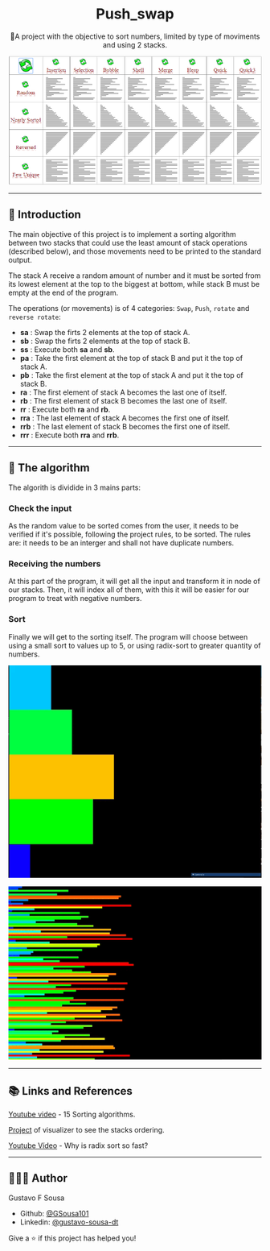 <h1 align="center">Push_swap </h1>

<div align="center">🤔A project with the objective to sort numbers, limited by type of moviments and using 2 stacks.</div>

![](https://github.com/GSousa101/pushswap_42/blob/main/sort.gif)

---

## 🏁 Introduction
The main objective of this project is to implement a sorting algorithm between two stacks that could use the least amount of stack operations (described below), and those movements need to be printed to the standard output.

The stack A receive a random amount of number and it must be sorted from its lowest element at the top to the biggest at bottom, while stack B must be empty at the end of the program.


The operations (or movements) is of 4 categories: `Swap`, `Push`, `rotate` and `reverse rotate`:
+ **sa** : Swap the firts 2 elements at the top of stack A.
+ **sb** : Swap the firts 2 elements at the top of stack B.
+ **ss** : Execute both __sa__ and __sb__.
+ **pa** : Take the first element at the top of stack B and put it the top of stack A.
+ **pb** : Take the first element at the top of stack A and put it the top of stack B.
+ **ra** : The first element of stack A becomes the last one of itself.
+ **rb** : The first element of stack B becomes the last one of itself.
+ **rr** : Execute both __ra__ and __rb__.
+ **rra** : The last element of stack A becomes the first one of itself.
+ **rrb** : The last element of stack B becomes the first one of itself.
+ **rrr** : Execute both __rra__ and __rrb__.
---

## 🔀 The algorithm

The algorith is dividide in 3 mains parts:

### Check the input

As the random value to be sorted comes from the user, it needs to be verified if it's possible, following the project rules, to be sorted.
The rules are: it needs to be an interger and shall not have duplicate numbers.

### Receiving the numbers

At this part of the program, it will get all the input and transform it in node of our stacks. Then, it will index all of them, with this it will be easier for our program to treat with negative numbers.

### Sort

Finally we will get to the sorting itself. The program will choose between using a small sort to values up to 5, or using radix-sort to greater quantity of numbers.

![](https://github.com/GSousa101/pushswap_42/blob/main/gifde5.gif)


![](https://github.com/GSousa101/pushswap_42/blob/main/gifde100.gif)

---

## 📚 Links and References

[Youtube video](https://youtu.be/kPRA0W1kECg) - 15 Sorting algorithms.

[Project](https://github.com/o-reo/push_swap_visualizer) of visualizer to see the stacks ordering.

[Youtube Vídeo](https://www.youtube.com/watch?v=ujb2CIWE8zY&feature=youtu.be) - Why is radix sort so fast?

---

## 👨🏻‍💻 Author

Gustavo F Sousa
- Github: [@GSousa101](https://github.com/GSousa101)
- Linkedin: [@gustavo-sousa-dt](https://www.linkedin.com/in/gustavo-sousa-dt/)

Give a ⭐ if this project has helped you!
